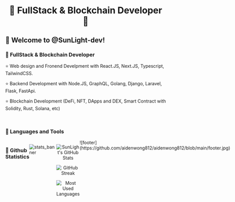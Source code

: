 <h1 align="center" title="...and I'm happy to see you here :)">🏅 FullStack & Blockchain Developer 🏅</a></h1>

<h2>🙏 Welcome to @SunLight-dev!</h2>

<h3>📌 FullStack & Blockchain Developer</h3>

⭐ Web design and Fronend Develpment with React.JS, Next.JS, Typescript, TailwindCSS.

⭐ Backend Development with Node.JS, GraphQL, Golang, Django, Laravel, Flask, FastApi.

⭐ Blockchain Development (DeFi, NFT, DApps and DEX, Smart Contract with Solidity, Rust, Solana, etc)

<br/>  
<h3>📌 Languages and Tools</h3>
<div style="display: flex; align-items: flex-start; align: center">
<table align="center">
  <tr>
    <td align="center" width="96">
      <img src="https://techstack-generator.vercel.app/react-icon.svg" alt="icon" width="40" height="40" />
      <br>React
    </td>
    <td align="center" width="96">
      <img src="https://skillicons.dev/icons?i=next" width="40" height="40" alt="Next" />
      <br>Next
    </td>
    <td align="center" width="96">
      <img src="https://skillicons.dev/icons?i=nodejs" width="40" height="40" alt="Nodejs" />
      <br>Nodejs
    </td>
    <td align="center" width="96">
        <img src="https://skillicons.dev/icons?i=express" width="40" height="40" alt="Three.js" />
        <br>Express
      </td>
    <td align="center" width="96">
        <img src="https://skillicons.dev/icons?i=fastapi" width="40" height="40" alt="Three.js" />
        <br>FastAPI
      </td>
      <td align="center" width="96">
        <img src="https://skillicons.dev/icons?i=flask" width="40" height="40" alt="Three.js" />
        <br>Flask
      </td>
      <td align="center" width="96">
        <img src="https://techstack-generator.vercel.app/django-icon.svg" alt="icon" width="40" height="40" />
        <br>Django
      </td>
      <td align="center" width="96">
        <img src="https://skillicons.dev/icons?i=nestjs" width="40" height="40" alt="Three.js" />
        <br>Nest
      </td>
  </tr>
  <tr>
    <td align="center" width="96">
      <img src="https://github.com/kroim/profile/blob/master/icons/icon_nft.png?raw=true" height="40" >
      <br>NFT
    </td>
    <td align="center" width="96">
      <img src="https://github.com/kroim/profile/blob/master/icons/icon_defi.png?raw=true" height="40" >
      <br>DeFi
    </td>
    <td align="center" width="96">
      <img src="https://s2.coinmarketcap.com/static/img/coins/64x64/1027.png" width="48" height="48" alt="Ethereum" />
      <br>Ethereum
    </td>
    <td align="center" width="96">
      <img src="https://s2.coinmarketcap.com/static/img/coins/64x64/5426.png" width="48" height="48" style="border-radius: 15px;" alt="Solana" />
      <br>Solana
    </td>
    <td align="center" width="96">
      <img src="https://skillicons.dev/icons?i=solidity" width="40" height="40" alt="Solidity" />
      <br>Solidity
    </td>
    <td align="center" width="96">
      <img src="https://skillicons.dev/icons?i=rust" width="40" height="40" alt="Rust" />
      <br>Rust
    </td>
    <td align="center" width="96">
      <img src="https://github.com/OnlyForward0613/OnlyForward0613/blob/master/anchor.png" alt="Anchor" width="55" height="55" />
      <br>Anchor
    </td>
    <td align="center" width="96">
      <img src="https://github.com/OnlyForward0613/OnlyForward0613/blob/master/hardhat.svg" alt="HardHat" width="55" height="55" />
      <br>HardHat
    </td>
  </tr>
  <tr>
    <td align="center" width="96">
        <img src="https://techstack-generator.vercel.app/mysql-icon.svg" alt="icon" width="40" height="40" />
        <br>MySQL
      </td>
      <td align="center" width="96">
        <img src="https://skillicons.dev/icons?i=postgres" width="40" height="40" alt="PostgreSQL" />
        <br>PostgreSQL
      </td>
    <td align="center" width="96">
        <img src="https://skillicons.dev/icons?i=mongodb" width="40" height="40" alt="MongoDB" />
        <br>MongoDB
      </td>
      <td align="center" width="96">
        <img src="https://skillicons.dev/icons?i=prisma" width="40" height="40" alt="MongoDB" />
        <br>Prisma
      </td>
      <td align="center" width="96">
        <img src="https://skillicons.dev/icons?i=firebase" width="40" height="40" alt="MongoDB" />
        <br>Firebase
      </td>
      <td align="center" width="96">
        <img src="https://skillicons.dev/icons?i=supabase" width="40" height="40" alt="MongoDB" />
        <br>Supabase
      </td>
      <td align="center" width="96">
        <img src="https://skillicons.dev/icons?i=jquery" width="40" height="40" alt="MongoDB" />
        <br>JQuery
      </td>
    <td align="center" width="96">
      <img src="https://techstack-generator.vercel.app/graphql-icon.svg" width="40" height="40" alt="GraphQL" />
      <br>GraphQL
    </td>
  </tr>
  <tr>
    <td align="center" width="96">
        <img src="https://skillicons.dev/icons?i=html" width="40" height="40" alt="HTML5" />
        <br>HTML5
      </td>
      <td align="center" width="96">
        <img src="https://skillicons.dev/icons?i=css" width="40" height="40" alt="css" />
        <br>CSS
      </td>
      <td align="center" width="96">
        <img src="https://techstack-generator.vercel.app/js-icon.svg" alt="icon" width="40" height="40" />
        <br>JavaScript
      </td>
      <td align="center" width="96">
        <img src="https://techstack-generator.vercel.app/ts-icon.svg" alt="icon" width="40" height="40" />
        <br>TypeScript
      </td>
      <td align="center" width="96">
        <img src="https://skillicons.dev/icons?i=tailwind" width="40" height="40" alt="Tailwind" />
        <br>Tailwind
      </td>
    <td align="center" width="96">
      <a href="https://www.python.org/">
        <img src="https://techstack-generator.vercel.app/python-icon.svg" alt="icon" width="40" height="40" />
      </a>
      <br>Python
    </td>
    <td align="center" width="96">
        <img src="https://skillicons.dev/icons?i=go" width="40" height="40" alt="Golang" />
        <br>Go
      </td>
      <td align="center" width="96">
        <img src="https://techstack-generator.vercel.app/cpp-icon.svg" alt="icon" width="40" height="40" />
        <br>C++
      </td>
  </tr>
  <tr>
    <td align="center" width="96">
        <img src="https://skillicons.dev/icons?i=threejs" width="40" height="40" alt="Three.js" />
        <br>Three.js
      </td>
      <td align="center" width="96">
        <img src="https://camo.githubusercontent.com/5f4b9172a9838699a85ea70bd685703967435a46a36adca723eba29b945e2ae8/68747470733a2f2f74656368737461636b2d67656e657261746f722e76657263656c2e6170702f6769746875622d69636f6e2e737667" width="40" height="40" alt="Three.js" />
        <br>Github
      </td>
      <td align="center" width="96">
        <img src="https://techstack-generator.vercel.app/redux-icon.svg" width="40" height="40" alt="Redux" />
        <br>Redux
      </td>
      <td align="center" width="96">
        <img src="https://techstack-generator.vercel.app/aws-icon.svg" alt="icon" width="40" height="40" />
        <br>AWS
      </td>
      <td align="center" width="96">
        <img src="https://camo.githubusercontent.com/5d9a8b3aaadd99a6f9e997446bd9c553e131cc3e2fd2585ea0f38a452661521e/68747470733a2f2f74656368737461636b2d67656e657261746f722e76657263656c2e6170702f646f636b65722d69636f6e2e737667" alt="icon" width="40" height="40" />
        <br>Docker
      </td>
      <td align="center" width="96">
        <img src="https://skillicons.dev/icons?i=vercel" width="40" height="40" alt="Three.js" />
        <br>Vercel
      </td>
      <td align="center" width="96">
        <img src="https://skillicons.dev/icons?i=ai" width="40" height="40" alt="Three.js" />
        <br>AI
      </td>
      <td align="center" width="96">
        <img src="https://skillicons.dev/icons?i=vscode" width="40" height="40" alt="Three.js" />
        <br>VS Code
      </td>
  </tr>
</table>
  <br/>  
<h3>📌 Github Statistics</h3>
  
![stats_banner](https://user-images.githubusercontent.com/78341798/194534778-d662496c-ae00-4e8d-ae9b-b90912054e7f.gif)

<!-- Begin Stats Cards -->
<!-- Resources:  -->
<!-- Github & Languages Stats: https://github.com/keithhetrick/github-readme-stats -->
<!-- Streak Stats: https://github.com/keithhetrick/github-readme-streak-stats -->
<!-- Change the value after ?username= to your GitHub username. -->
<div class="stats" align="center">

![SunLight's GitHub Stats](https://github-readme-stats.vercel.app/api?username=SunLight-dev&count_private=true&theme=algolia&border_radius=20)

![GitHub Streak](https://streak-stats.demolab.com?user=SunLight-dev&count_private=true&theme=algolia&border_radius=20)

![Most Used Languages](https://github-readme-stats.vercel.app/api/top-langs/?username=SunLight-dev&layout=compact&show_icons=true&count_private=true&theme=algolia&border_radius=20)

</div>
![footer](https://github.com/aidenwong812/aidenwong812/blob/main/footer.jpg)

